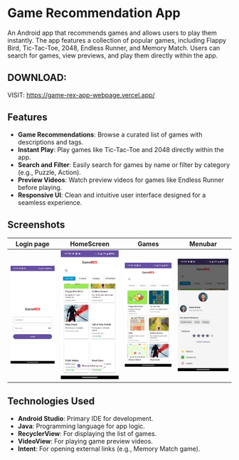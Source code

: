 # Game Recommendation App

An Android app that recommends games and allows users to play them instantly. The app features a collection of popular games, including Flappy Bird, Tic-Tac-Toe, 2048, Endless Runner, and Memory Match. Users can search for games, view previews, and play them directly within the app.

## DOWNLOAD: 
   VISIT:  https://game-rex-app-webpage.vercel.app/
   
## Features
- **Game Recommendations**: Browse a curated list of games with descriptions and tags.
- **Instant Play**: Play games like Tic-Tac-Toe and 2048 directly within the app.
- **Search and Filter**: Easily search for games by name or filter by category (e.g., Puzzle, Action).
- **Preview Videos**: Watch preview videos for games like Endless Runner before playing.
- **Responsive UI**: Clean and intuitive user interface designed for a seamless experience.

## Screenshots
| Login page | HomeScreen | Games | Menubar |
|-------------|--------------|----------|----------|
| <img src="app/screenshots/login.png" width="200"> | <img src="app/screenshots/home.png" width="200"> | <img src="app/screenshots/game.png" width="200"> | <img src="app/screenshots/menu.png" width="200"> |

## Technologies Used
- **Android Studio**: Primary IDE for development.
- **Java**: Programming language for app logic.
- **RecyclerView**: For displaying the list of games.
- **VideoView**: For playing game preview videos.
- **Intent**: For opening external links (e.g., Memory Match game).
